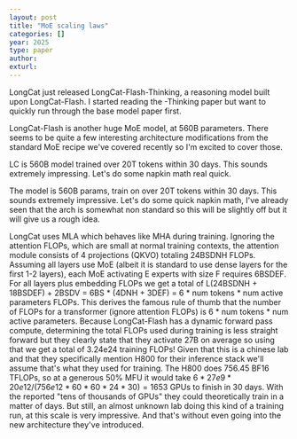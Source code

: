 ```yaml
---
layout: post
title: "MoE scaling laws"
categories: []
year: 2025
type: paper
author: 
exturl: 
---
```


LongCat just released LongCat-Flash-Thinking, a reasoning model built upon LongCat-Flash. I started reading the -Thinking paper but want to quickly run through the base model paper first. 

LongCat-Flash is another huge MoE model, at 560B parameters. There seems to be quite a few interesting architecture modifications from the standard MoE recipe we've covered recently so I'm excited to cover those.

LC is 560B model trained over 20T tokens within 30 days. This sounds extremely impressing. Let's do some napkin math real quick. 

The model is 560B params, train on over 20T tokens within 30 days. This sounds extremely impressive. Let's do some quick napkin math, I've already seen that the arch is somewhat non standard so this will be slightly off but it will give us a rough idea. 

LongCat uses MLA which behaves like MHA during training. Ignoring the attention FLOPs, which are small at normal training contexts, the attention module consists of 4 projections (QKVO) totaling 24BSDNH FLOPs. Assuming all layers use MoE (albeit it is standard to use dense layers for the first 1-2 layers), each MoE activating E experts with size F requires 6BSDEF. For all layers plus embedding FLOPs we get a total of L(24BSDNH + 18BSDEF) + 2BSDV = 6BS * (4DNH + 3DEF) = 6 * num tokens * num active parameters FLOPs. This derives the famous rule of thumb that the number of FLOPs for a transformer (ignore attention FLOPs) is 6 * num tokens * num active parameters. Because LongCat-Flash has a dynamic forward pass compute, determining the total FLOPs used during training is less straight forward but they clearly state that they activate 27B on average so using that we get a total of 3.24e24 training FLOPs! Given that this is a chinese lab and that they specifically mention H800 for their inference stack we'll assume that's what they used for training. The H800 does 756.45 BF16 TFLOPs, so at a generous 50% MFU it would take $6*27e9*20e12 / (756e12 * 60 * 60 * 24 * 30) = 1653$ GPUs to finish in 30 days. With the reported "tens of thousands of GPUs" they could theoretically train in a matter of days. But still, an almost unknown lab doing this kind of a training run, at this scale is very impressive. And that's without even going into the new architecture they've introduced.



